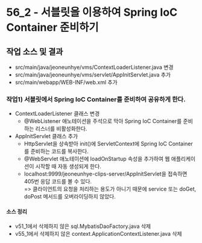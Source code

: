 # 56_2 - 서블릿을 이용하여 Spring IoC Container 준비하기

## 작업 소스 및 결과

- src/main/java/jeoneunhye/vms/ContextLoaderListener.java 변경
- src/main/java/jeoneunhye/vms/servlet/AppInitServlet.java 추가
- src/main/webapp/WEB-INF/web.xml 추가

### 작업1) 서블릿에서 Spring IoC Container를 준비하여 공유하게 한다.

- ContextLoaderListener 클래스 변경
    - @WebListener 애노테이션을 주석으로 막아 Spring IoC Container를 준비하는 리스너를 비활성화한다.
- AppInitServlet 클래스 추가
    - HttpServlet을 상속받아 init()에 ServletContext에 Spring IoC Container를 준비하는 코드를 복사한다.
    - @WebServlet 애노테이션에 loadOnStartup 속성을 추가하여 웹 애플리케이션이 시작할 때 자동 생성되게 한다.
    - localhost:9999/jeoneunhye-clips-server/AppInitServlet을 접속하면 405번 응답 코드를 볼 수 있다.  
    => 클라이언트의 요청을 처리하는 용도가 아니기 때문에 service 또는 doGet, doPost 메서드를 오버라이딩하지 않았다.

#### 소스 정리

- v51_1에서 삭제하지 않은 sql.MybatisDaoFactory.java 삭제
- v55_1에서 삭제하지 않은 context.ApplicationContextListener.java 삭제